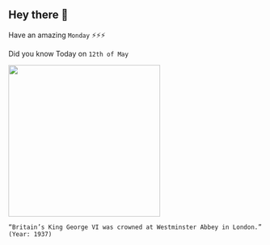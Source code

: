 ## Hey there 👋
Have an amazing `Monday` ⚡⚡⚡

Did you know Today on `12th of May`
 
 [<img src="https://craighill01.files.wordpress.com/2012/05/may-12-king-george-vi-coronation-e1337939343312.jpg?w=450" width="300" />](https://en.wikipedia.org/wiki/Coronation_of_George_VI_and_Elizabeth#:~:text=The%20coronation%20of%20George%20VI,London%2C%20on%2012%20May%201937.) 
 ```
“Britain’s King George VI was crowned at Westminster Abbey in London.” (Year: 1937)
```
